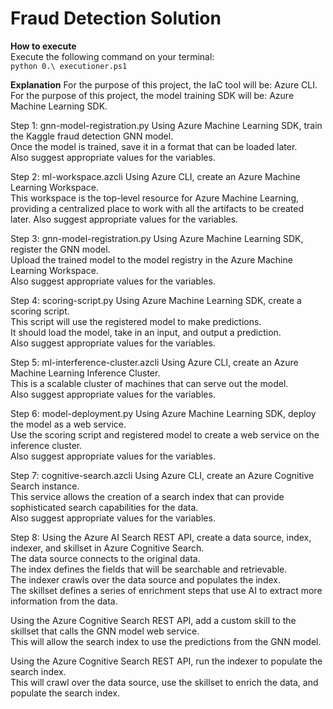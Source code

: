 # Fraud Detection Solution

**How to execute**  
Execute the following command on your terminal:  
`python 0.\ executioner.ps1`

**Explanation**
For the purpose of this project, the IaC tool will be: Azure CLI.  
For the purpose of this project, the model training SDK will be: Azure Machine Learning SDK.  

Step 1: gnn-model-registration.py
Using Azure Machine Learning SDK, train the Kaggle fraud detection GNN model.  
Once the model is trained, save it in a format that can be loaded later.  
Also suggest appropriate values for the variables.  

Step 2: ml-workspace.azcli
Using Azure CLI, create an Azure Machine Learning Workspace.  
This workspace is the top-level resource for Azure Machine Learning, providing a centralized place to work with all the artifacts to be created later.
Also suggest appropriate values for the variables.  

Step 3: gnn-model-registration.py
Using Azure Machine Learning SDK, register the GNN model.  
Upload the trained model to the model registry in the Azure Machine Learning Workspace.  
Also suggest appropriate values for the variables.  

Step 4: scoring-script.py
Using Azure Machine Learning SDK, create a scoring script.  
This script will use the registered model to make predictions.  
It should load the model, take in an input, and output a prediction.  
Also suggest appropriate values for the variables.  

Step 5: ml-interference-cluster.azcli
Using Azure CLI, create an Azure Machine Learning Inference Cluster.  
This is a scalable cluster of machines that can serve out the model.  
Also suggest appropriate values for the variables.  

Step 6: model-deployment.py
Using Azure Machine Learning SDK, deploy the model as a web service.  
Use the scoring script and registered model to create a web service on the inference cluster.  
Also suggest appropriate values for the variables.  

Step 7: cognitive-search.azcli
Using Azure CLI, create an Azure Cognitive Search instance.  
This service allows the creation of a search index that can provide sophisticated search capabilities for the data.  
Also suggest appropriate values for the variables.  

Step 8:
Using the Azure AI Search REST API, create a data source, index, indexer, and skillset in Azure Cognitive Search.  
The data source connects to the original data.  
The index defines the fields that will be searchable and retrievable.  
The indexer crawls over the data source and populates the index.  
The skillset defines a series of enrichment steps that use AI to extract more information from the data.  

Using the Azure Cognitive Search REST API, add a custom skill to the skillset that calls the GNN model web service.  
This will allow the search index to use the predictions from the GNN model.  

Using the Azure Cognitive Search REST API, run the indexer to populate the search index.  
This will crawl over the data source, use the skillset to enrich the data, and populate the search index.  

